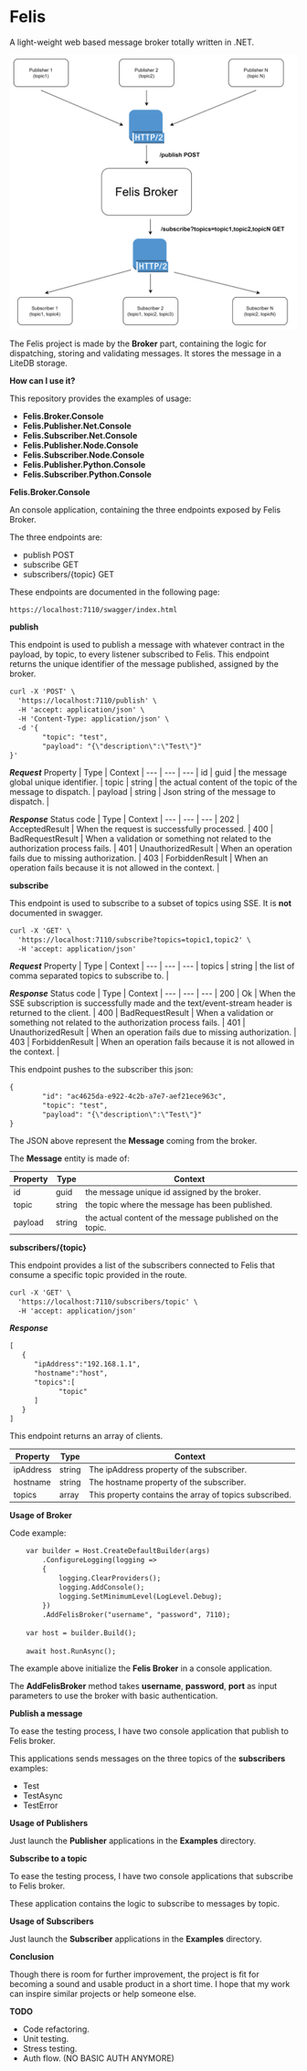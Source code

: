 # Felis
A light-weight web based message broker totally written in .NET.

![FelisDiagram.png](Images%2FFelisDiagram.png)

The Felis project is made by the **Broker** part, containing the logic for dispatching, storing and validating messages. It stores the message in a LiteDB storage.

**How can I use it?**

This repository provides the examples of usage:

- **Felis.Broker.Console**
- **Felis.Publisher.Net.Console**
- **Felis.Subscriber.Net.Console**
- **Felis.Publisher.Node.Console**
- **Felis.Subscriber.Node.Console**
- **Felis.Publisher.Python.Console**
- **Felis.Subscriber.Python.Console**

**Felis.Broker.Console**

An console application, containing the three endpoints exposed by Felis Broker.

The three endpoints are:

- publish POST
- subscribe GET
- subscribers/{topic} GET

These endpoints are documented in the following page:

```
https://localhost:7110/swagger/index.html
```

**publish**

This endpoint is used to publish a message with whatever contract in the payload, by topic, to every listener subscribed to Felis.
This endpoint returns the unique identifier of the message published, assigned by the broker.

```
curl -X 'POST' \
  'https://localhost:7110/publish' \
  -H 'accept: application/json' \
  -H 'Content-Type: application/json' \
  -d '{
        "topic": "test",
        "payload": "{\"description\":\"Test\"}"
}'
```

***Request***
Property | Type | Context |
--- | --- | --- |
id | guid | the message global unique identifier. |
topic | string | the actual content of the topic of the message to dispatch. |
payload | string | Json string of the message to dispatch. |

***Response***
Status code | Type | Context |
--- | --- | --- |
202 | AcceptedResult | When the request is successfully processed. |
400 | BadRequestResult | When a validation or something not related to the authorization process fails. |
401 | UnauthorizedResult | When an operation fails due to missing authorization. |
403 | ForbiddenResult | When an operation fails because it is not allowed in the context. |

**subscribe**

This endpoint is used to subscribe to a subset of topics using SSE. It is **not** documented in swagger.

```
curl -X 'GET' \
  'https://localhost:7110/subscribe?topics=topic1,topic2' \
  -H 'accept: application/json'
```

***Request***
Property | Type | Context |
--- | --- | --- |
topics | string | the list of comma separated topics to subscribe to. |

***Response***
Status code | Type | Context |
--- | --- | --- |
200 | Ok | When the SSE subscription is successfully made and the text/event-stream header is returned to the client. |
400 | BadRequestResult | When a validation or something not related to the authorization process fails. |
401 | UnauthorizedResult | When an operation fails due to missing authorization. |
403 | ForbiddenResult | When an operation fails because it is not allowed in the context. |

This endpoint pushes to the subscriber this json:

```
{
        "id": "ac4625da-e922-4c2b-a7e7-aef21ece963c",
        "topic": "test",
        "payload": "{\"description\":\"Test\"}"
}
```
The JSON above represent the **Message** coming from the broker.

The **Message** entity is made of:

Property | Type | Context |
--- | --- | --- |
id | guid | the message unique id assigned by the broker. |
topic | string | the topic where the message has been published. |
payload | string | the actual content of the message published on the topic. |

**subscribers/{topic}**

This endpoint provides a list of the subscribers connected to Felis that consume a specific topic provided in the route.

```
curl -X 'GET' \
  'https://localhost:7110/subscribers/topic' \
  -H 'accept: application/json'
```

***Response***

```
[
   {
      "ipAddress":"192.168.1.1",
      "hostname":"host",
      "topics":[
            "topic"
      ]
   }
]
```
This endpoint returns an array of clients.

Property | Type          | Context                                                |
--- |---------------|--------------------------------------------------------|
ipAddress | string        | The ipAddress property of the subscriber.              |
hostname | string        | The hostname property of the subscriber.                 |
topics | array<string> | This property contains the array of topics subscribed. |

**Usage of Broker**

Code example:

```
    var builder = Host.CreateDefaultBuilder(args)
        .ConfigureLogging(logging =>
        {
            logging.ClearProviders();
            logging.AddConsole();
            logging.SetMinimumLevel(LogLevel.Debug);
        })
        .AddFelisBroker("username", "password", 7110);

    var host = builder.Build();

    await host.RunAsync();
```
The example above initialize the **Felis Broker** in a console application.

The **AddFelisBroker** method takes **username**, **password**, **port** as input parameters to use the broker with basic authentication.

**Publish a message**

To ease the testing process, I have two console application that publish to Felis broker.

This applications sends messages on the three topics of the **subscribers** examples:
- Test
- TestAsync
- TestError

**Usage of Publishers**

Just launch the **Publisher** applications in the **Examples** directory.

**Subscribe to a topic**

To ease the testing process, I have two console applications that subscribe to Felis broker.

These application contains the logic to subscribe to messages by topic.

**Usage of Subscribers**

Just launch the **Subscriber** applications in the **Examples** directory.

**Conclusion**

Though there is room for further improvement, the project is fit for becoming a sound and usable product in a short time. I hope that my work can inspire similar projects or help someone else.

**TODO**

- Code refactoring.
- Unit testing.
- Stress testing.
- Auth flow. (NO BASIC AUTH ANYMORE)
